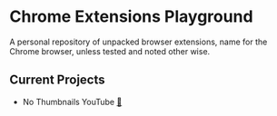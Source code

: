 # Chrome Extensions Playground

A personal repository of unpacked browser extensions, name for the Chrome browser, unless tested and noted other wise.

## Current Projects

- No Thumbnails YouTube [&#128279;](https://github.com/julienshim/browser-extensions-playground/tree/master/No%20Thumbnails%20YouTube)
